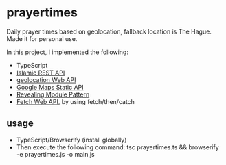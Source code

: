 # prayertimes
Daily prayer times based on geolocation, fallback location is The Hague. Made it for personal use.

In this project, I implemented the following:
* TypeScript
* [Islamic REST API](https://aladhan.com/prayer-times-api)
* [geolocation Web API](https://developer.mozilla.org/en-US/docs/Web/API/Geolocation/Using_geolocation)
* [Google Maps Static API](https://developers.google.com/maps/documentation/maps-static/intro)
* [Revealing Module Pattern](https://addyosmani.com/resources/essentialjsdesignpatterns/book/#revealingmodulepatternjavascript)
* [Fetch Web API](https://developer.mozilla.org/en-US/docs/Web/API/Fetch_API/Using_Fetch), by using fetch/then/catch

## usage
* TypeScript/Browserify (install globally)
* Then execute the following command: tsc prayertimes.ts && browserify -e prayertimes.js -o main.js